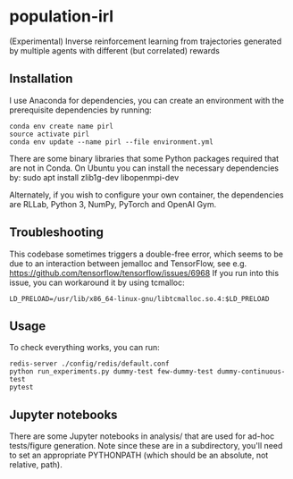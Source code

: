 # population-irl
(Experimental) Inverse reinforcement learning from trajectories generated by multiple agents with different (but correlated) rewards

## Installation

I use Anaconda for dependencies, you can create an environment with the prerequisite dependencies by running:
	
	conda env create name pirl
	source activate pirl
	conda env update --name pirl --file environment.yml 

There are some binary libraries that some Python packages required that are not in Conda. On Ubuntu you can install the necessary dependencies by:
  sudo apt install zlib1g-dev libopenmpi-dev 

Alternately, if you wish to configure your own container, the dependencies are RLLab, Python 3, NumPy, PyTorch and OpenAI Gym.

## Troubleshooting

This codebase sometimes triggers a double-free error, which seems to be due to an interaction between jemalloc and TensorFlow, see e.g. https://github.com/tensorflow/tensorflow/issues/6968 If you run into this issue, you can workaround it by using tcmalloc:

	LD_PRELOAD=/usr/lib/x86_64-linux-gnu/libtcmalloc.so.4:$LD_PRELOAD

## Usage

To check everything works, you can run:

	redis-server ./config/redis/default.conf
	python run_experiments.py dummy-test few-dummy-test dummy-continuous-test
	pytest

## Jupyter notebooks

There are some Jupyter notebooks in analysis/ that are used for ad-hoc tests/figure generation. Note since these are in a subdirectory, you'll need to set an appropriate PYTHONPATH (which should be an absolute, not relative, path).

